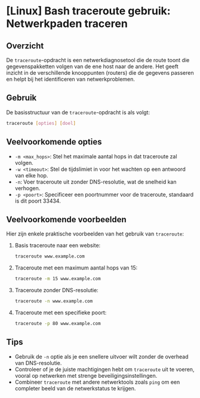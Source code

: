 # [Linux] Bash traceroute gebruik: Netwerkpaden traceren

## Overzicht
De `traceroute`-opdracht is een netwerkdiagnosetool die de route toont die gegevenspakketten volgen van de ene host naar de andere. Het geeft inzicht in de verschillende knooppunten (routers) die de gegevens passeren en helpt bij het identificeren van netwerkproblemen.

## Gebruik
De basisstructuur van de `traceroute`-opdracht is als volgt:

```bash
traceroute [opties] [doel]
```

## Veelvoorkomende opties
- `-m <max_hops>`: Stel het maximale aantal hops in dat traceroute zal volgen.
- `-w <timeout>`: Stel de tijdslimiet in voor het wachten op een antwoord van elke hop.
- `-n`: Voer traceroute uit zonder DNS-resolutie, wat de snelheid kan verhogen.
- `-p <poort>`: Specificeer een poortnummer voor de traceroute, standaard is dit poort 33434.

## Veelvoorkomende voorbeelden
Hier zijn enkele praktische voorbeelden van het gebruik van `traceroute`:

1. Basis traceroute naar een website:
   ```bash
   traceroute www.example.com
   ```

2. Traceroute met een maximum aantal hops van 15:
   ```bash
   traceroute -m 15 www.example.com
   ```

3. Traceroute zonder DNS-resolutie:
   ```bash
   traceroute -n www.example.com
   ```

4. Traceroute met een specifieke poort:
   ```bash
   traceroute -p 80 www.example.com
   ```

## Tips
- Gebruik de `-n` optie als je een snellere uitvoer wilt zonder de overhead van DNS-resolutie.
- Controleer of je de juiste machtigingen hebt om `traceroute` uit te voeren, vooral op netwerken met strenge beveiligingsinstellingen.
- Combineer `traceroute` met andere netwerktools zoals `ping` om een completer beeld van de netwerkstatus te krijgen.